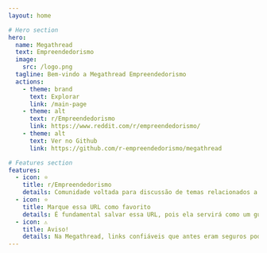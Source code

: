 ```yaml
---
layout: home

# Hero section
hero:
  name: Megathread
  text: Empreendedorismo
  image:
    src: /logo.png
  tagline: Bem-vindo a Megathread Empreendedorismo
  actions:
    - theme: brand
      text: Explorar
      link: /main-page
    - theme: alt
      text: r/Empreendedorismo
      link: https://www.reddit.com/r/empreendedorismo/
    - theme: alt
      text: Ver no Github
      link: https://github.com/r-empreendedorismo/megathread

# Features section
features:
  - icon: ⭐
    title: r/Empreendedorismo
    details: Comunidade voltada para discussão de temas relacionados a empreendedorismo, startups, negócios, finanças e outras maneiras de ganhar dinheiro.
  - icon: ⭐
    title: Marque essa URL como favorito
    details: É fundamental salvar essa URL, pois ela servirá como um guia para sua jornada e desenvolvimento no mundo do empreendedorismo.
  - icon: ⚠️
    title: Aviso!
    details: Na Megathread, links confiáveis que antes eram seguros podem ocasionalmente se tornar perigosos. Sempre tenham cuidado ao navegar.
---
```

